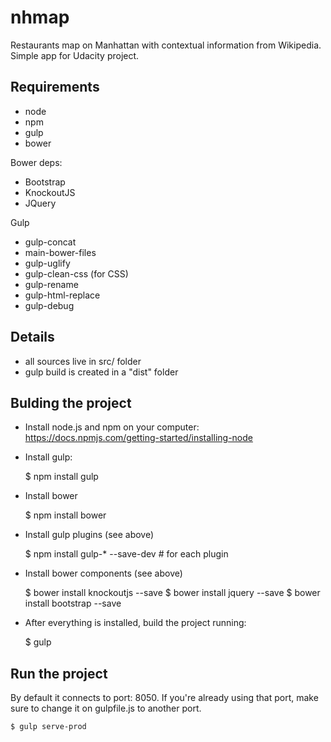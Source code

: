nhmap
=====

Restaurants map on Manhattan with contextual information from Wikipedia.
Simple app for Udacity project.

Requirements
------------

* node
* npm
* gulp
* bower

Bower deps:
- Bootstrap
- KnockoutJS
- JQuery

Gulp
- gulp-concat
- main-bower-files
- gulp-uglify
- gulp-clean-css (for CSS)
- gulp-rename
- gulp-html-replace
- gulp-debug

Details
-------

* all sources live in src/ folder
* gulp build is created in a "dist" folder


Bulding the project
-------------------

* Install node.js and npm on your computer: https://docs.npmjs.com/getting-started/installing-node
* Install gulp: 

    $ npm install gulp

* Install bower

    $ npm install bower

* Install gulp plugins (see above)

    $ npm install gulp-* --save-dev # for each plugin 

* Install bower components (see above)

    $ bower install knockoutjs --save
    $ bower install jquery --save
    $ bower install bootstrap --save

* After everything is installed, build the project running:

    $ gulp


Run the project
---------------

By default it connects to port: 8050. If you're already using that port, make sure to change it on
gulpfile.js to another port.

    $ gulp serve-prod



